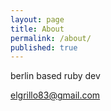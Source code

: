 ```yaml
---
layout: page
title: About
permalink: /about/
published: true
---
```


berlin based ruby dev

[elgrillo83@gmail.com](mailto:elgrillo83@gmail.com)